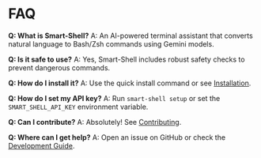 # FAQ

**Q: What is Smart-Shell?**
A: An AI-powered terminal assistant that converts natural language to Bash/Zsh commands using Gemini models.

**Q: Is it safe to use?**
A: Yes, Smart-Shell includes robust safety checks to prevent dangerous commands.

**Q: How do I install it?**
A: Use the quick install command or see [Installation](installation.md).

**Q: How do I set my API key?**
A: Run `smart-shell setup` or set the `SMART_SHELL_API_KEY` environment variable.

**Q: Can I contribute?**
A: Absolutely! See [Contributing](contributing.md).

**Q: Where can I get help?**
A: Open an issue on GitHub or check the [Development Guide](development.md).
